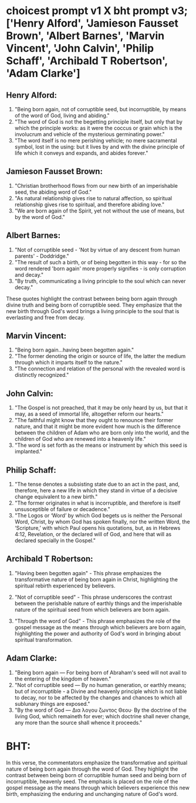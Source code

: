 # choicest prompt v1 X bht prompt v3; ['Henry Alford', 'Jamieson Fausset Brown', 'Albert Barnes', 'Marvin Vincent', 'John Calvin', 'Philip Schaff', 'Archibald T Robertson', 'Adam Clarke']

## Henry Alford:
1. "Being born again, not of corruptible seed, but incorruptible, by means of the word of God, living and abiding." 
2. "The word of God is not the begetting principle itself, but only that by which the principle works: as it were the coccus or grain which is the involucrum and vehicle of the mysterious germinating power." 
3. "The word itself is no mere perishing vehicle; no mere sacramental symbol, lost in the using: but it lives by and with the divine principle of life which it conveys and expands, and abides forever."

## Jamieson Fausset Brown:
1. "Christian brotherhood flows from our new birth of an imperishable seed, the abiding word of God."
2. "As natural relationship gives rise to natural affection, so spiritual relationship gives rise to spiritual, and therefore abiding love."
3. "We are born again of the Spirit, yet not without the use of means, but by the word of God."

## Albert Barnes:
1. "Not of corruptible seed - 'Not by virtue of any descent from human parents' - Doddridge."
2. "The result of such a birth, or of being begotten in this way - for so the word rendered 'born again' more properly signifies - is only corruption and decay."
3. "By truth, communicating a living principle to the soul which can never decay."

These quotes highlight the contrast between being born again through divine truth and being born of corruptible seed. They emphasize that the new birth through God's word brings a living principle to the soul that is everlasting and free from decay.

## Marvin Vincent:
1. "Being born again...having been begotten again." 
2. "The former denoting the origin or source of life, the latter the medium through which it imparts itself to the nature." 
3. "The connection and relation of the personal with the revealed word is distinctly recognized."

## John Calvin:
1. "The Gospel is not preached, that it may be only heard by us, but that it may, as a seed of immortal life, altogether reform our hearts."
2. "The faithful might know that they ought to renounce their former nature, and that it might be more evident how much is the difference between the children of Adam who are born only into the world, and the children of God who are renewed into a heavenly life."
3. "The word is set forth as the means or instrument by which this seed is implanted."

## Philip Schaff:
1. "The tense denotes a subsisting state due to an act in the past, and, therefore, here a new life in which they stand in virtue of a decisive change equivalent to a new birth."
2. "The former originates in what is incorruptible, and therefore is itself unsusceptible of failure or decadence."
3. "The Logos or ‘Word’ by which God begets us is neither the Personal Word, Christ, by whom God has spoken finally, nor the written Word, the ‘Scripture,’ with which Paul opens his quotations, but, as in Hebrews 4:12, Revelation, or the declared will of God, and here that will as declared specially in the Gospel."

## Archibald T Robertson:
1. "Having been begotten again" - This phrase emphasizes the transformative nature of being born again in Christ, highlighting the spiritual rebirth experienced by believers.

2. "Not of corruptible seed" - This phrase underscores the contrast between the perishable nature of earthly things and the imperishable nature of the spiritual seed from which believers are born again.

3. "Through the word of God" - This phrase emphasizes the role of the gospel message as the means through which believers are born again, highlighting the power and authority of God's word in bringing about spiritual transformation.

## Adam Clarke:
1. "Being born again — For being born of Abraham's seed will not avail to the entering of the kingdom of heaven."
2. "Not of corruptible seed — By no human generation, or earthly means; but of incorruptible - a Divine and heavenly principle which is not liable to decay, nor to be affected by the changes and chances to which all sublunary things are exposed."
3. "By the word of God — Δια λογου ζωντος Θεου· By the doctrine of the living God, which remaineth for ever; which doctrine shall never change, any more than the source shall whence it proceeds."


# BHT:
In this verse, the commentators emphasize the transformative and spiritual nature of being born again through the word of God. They highlight the contrast between being born of corruptible human seed and being born of incorruptible, heavenly seed. The emphasis is placed on the role of the gospel message as the means through which believers experience this new birth, emphasizing the enduring and unchanging nature of God's word.